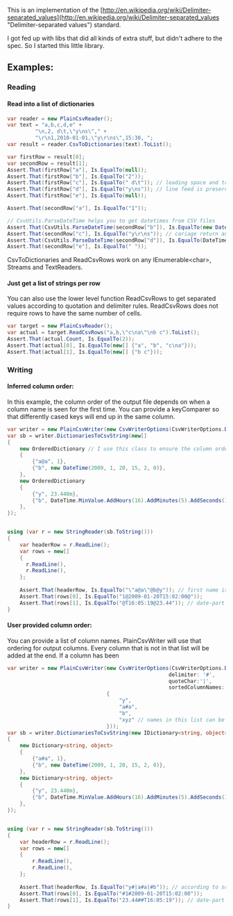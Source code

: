 This is an implementation of the [http://en.wikipedia.org/wiki/Delimiter-separated_values](http://en.wikipedia.org/wiki/Delimiter-separated_values "Delimiter-separated values") standard.

I got fed up with libs that did all kinds of extra stuff, but didn't adhere to the spec. So I started this little library.

## Examples:

### Reading


#### Read into a list of dictionaries 
```c#
var reader = new PlainCsvReader();
var text = "a,b,c,d,e" +
         "\n,2, d\t,\"y\ns\"," +
         "\r\n1,2010-01-01,\"y\r\ns\",15:30, ";
var result = reader.CsvToDictionaries(text).ToList();

var firstRow = result[0];
var secondRow = result[1];
Assert.That(firstRow["a"], Is.EqualTo(null));
Assert.That(firstRow["b"], Is.EqualTo("2"));
Assert.That(firstRow["c"], Is.EqualTo(" d\t")); // leading space and trailing tab are preserved
Assert.That(firstRow["d"], Is.EqualTo("y\ns")); // line feed is preserved
Assert.That(firstRow["e"], Is.EqualTo(null));

Assert.That(secondRow["a"], Is.EqualTo("1"));

// CsvUtils.ParseDateTime helps you to get datetimes from CSV files
Assert.That(CsvUtils.ParseDateTime(secondRow["b"]), Is.EqualTo(new DateTime(2010, 1, 1)));
Assert.That(secondRow["c"], Is.EqualTo("y\r\ns")); // cariage return and line feed are preserved
Assert.That(CsvUtils.ParseDateTime(secondRow["d"]), Is.EqualTo(DateTime.MinValue.Add(new TimeSpan(15, 30, 0))));
Assert.That(secondRow["e"], Is.EqualTo(" "));
```

CsvToDictionaries and ReadCsvRows work on any IEnumerable&lt;char&gt;, Streams and TextReaders.

#### Just get a list of strings per row

You can also use the lower level function ReadCsvRows to get separated values according to quotation and delimiter rules.
ReadCsvRows does not require rows to have the same number of cells. 

```c#
var target = new PlainCsvReader();
var actual = target.ReadCsvRows("a,b,\"c\na\"\nb c").ToList();
Assert.That(actual.Count, Is.EqualTo(2));
Assert.That(actual[0], Is.EqualTo(new[] {"a", "b", "c\na"}));
Assert.That(actual[1], Is.EqualTo(new[] {"b c"}));
```

### Writing

#### Inferred column order:
In this example, the column order of the output file depends on when a column name is seen for the first time.
You can provide a keyComparer so that differently cased keys will end up in the same column.

```c#
var writer = new PlainCsvWriter(new CsvWriterOptions(CsvWriterOptions.Default, delimiter: '@'));
var sb = writer.DictionariesToCsvString(new[]
{
	new OrderedDictionary // I use this class to ensure the column order
	{
		{"a@a", 1},
		{"b", new DateTime(2009, 1, 20, 15, 2, 0)},
	},
	new OrderedDictionary
	{
		{"y", 23.440m},
		{"b", DateTime.MinValue.AddHours(16).AddMinutes(5).AddSeconds(19)},
	},
});


using (var r = new StringReader(sb.ToString()))
{
	var headerRow = r.ReadLine();
	var rows = new[]
	{
	  r.ReadLine(),
	  r.ReadLine(),
	};
	
	Assert.That(headerRow, Is.EqualTo("\"a@a\"@b@y")); // first name is quoted
	Assert.That(rows[0], Is.EqualTo("1@2009-01-20T15:02:00@"));
	Assert.That(rows[1], Is.EqualTo("@T16:05:19@23.44")); // date-part is considered unkown
}

```

#### User provided column order:

You can provide a list of column names.
PlainCsvWriter will use that ordering for output columns. Every column that is not in that list will be added at the end.
If a column has been


``` c#
var writer = new PlainCsvWriter(new CsvWriterOptions(CsvWriterOptions.Default,
                                                    delimiter: '#',
                                                    quoteChar:'|',
                                                    sortedColumnNames: new[]
                                {
	                                "y",
	                                "a#a",
	                                "b",
                                	"xyz" // names in this list can be missing from actual data
                                }));
var sb = writer.DictionariesToCsvString(new IDictionary<string, object>[]
{
	new Dictionary<string, object>
	{
		{"a#a", 1},
		{"b", new DateTime(2009, 1, 20, 15, 2, 0)},
	},
	new Dictionary<string, object>
	{
		{"y", 23.440m},
		{"b", DateTime.MinValue.AddHours(16).AddMinutes(5).AddSeconds(19)},
	},
});


using (var r = new StringReader(sb.ToString()))
{
	var headerRow = r.ReadLine();
	var rows = new[]
	{
		r.ReadLine(),
		r.ReadLine(),
	};
	
	Assert.That(headerRow, Is.EqualTo("y#|a#a|#b")); // according to sortedColumnNames y is first, b is last
	Assert.That(rows[0], Is.EqualTo("#1#2009-01-20T15:02:00"));
	Assert.That(rows[1], Is.EqualTo("23.44##T16:05:19")); // date-part is considered unkown
}
```